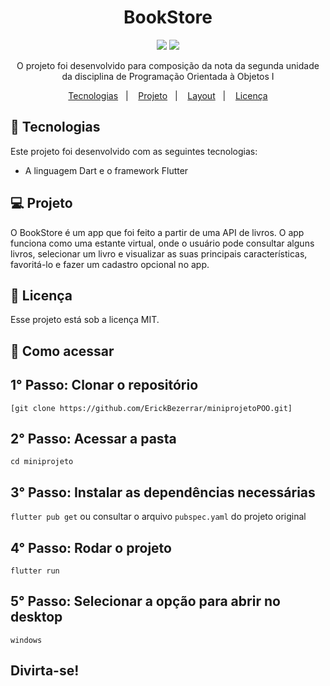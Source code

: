 <h1 align="center"> BookStore </h1>

<p align="center">
    <img src="https://img.shields.io/badge/dart-%230175C2.svg?style=for-the-badge&logo=dart&logoColor=white"/>
    <img src="https://img.shields.io/badge/Flutter-%2302569B.svg?style=for-the-badge&logo=Flutter&logoColor=white"/>
</p>

<p align="center">
O projeto foi desenvolvido para composição da nota da segunda unidade da disciplina de Programação Orientada à Objetos I
</p>

<p align="center">
  <a href="#-tecnologias">Tecnologias</a>&nbsp;&nbsp;&nbsp;|&nbsp;&nbsp;&nbsp;
  <a href="#-projeto">Projeto</a>&nbsp;&nbsp;&nbsp;|&nbsp;&nbsp;&nbsp;
  <a href="#-layout">Layout</a>&nbsp;&nbsp;&nbsp;|&nbsp;&nbsp;&nbsp;
  <a href="#memo-licença">Licença</a>
</p>

## 🚀 Tecnologias

Este projeto foi desenvolvido com as seguintes tecnologias:

- A linguagem Dart e o framework Flutter

## 💻 Projeto

O BookStore é um app que foi feito a partir de uma API de livros. O app funciona como uma estante virtual, onde o usuário pode consultar alguns livros, selecionar um livro e visualizar as suas principais características, favoritá-lo e fazer um cadastro opcional no app.


## :memo: Licença

Esse projeto está sob a licença MIT.

## 🚀 Como acessar

## 1° Passo: Clonar o repositório
```[git clone https://github.com/ErickBezerrar/miniprojetoPOO.git]```

## 2° Passo: Acessar a pasta 
```cd miniprojeto```

## 3° Passo: Instalar as dependências necessárias
```flutter pub get```
ou consultar o arquivo ```pubspec.yaml``` do projeto original

## 4° Passo: Rodar o projeto 
```flutter run```

## 5° Passo: Selecionar a opção para abrir no desktop 
```windows```

## Divirta-se!



